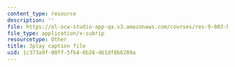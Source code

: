 ```yaml
---
content_type: resource
description: ''
file: https://ol-ocw-studio-app-qa.s3.amazonaws.com/courses/res-9-003-brains-minds-and-machines-summer-course-summer-2015/1c373a9f00ff5fb48b28d61df8b6209a_EAWpLeor4Zk.vtt
file_type: application/x-subrip
resourcetype: Other
title: 3play caption file
uid: 1c373a9f-00ff-5fb4-8b28-d61df8b6209a
---
```


